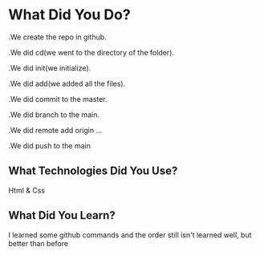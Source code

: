 # What Did You Do?

.We create the repo in github.

.We did cd(we went to the directory of the folder).

.We did init(we initialize).

.We did add(we added all the files).

.We did commit to the master.

.We did branch to the main.

.We did remote add origin ...

.We did push to the main

## What Technologies Did You Use?

Html & Css

## What Did You Learn?

I learned some github commands and the order still isn't learned well, but better than before
